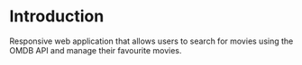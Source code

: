 # Introduction

Responsive web application that allows users to search for movies using the OMDB API and manage their favourite movies.  